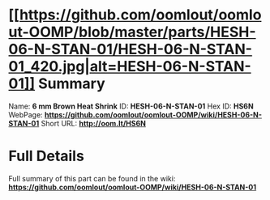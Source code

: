 
[[https://github.com/oomlout/oomlout-OOMP/blob/master/parts/HESH-06-N-STAN-01/HESH-06-N-STAN-01_420.jpg|alt=HESH-06-N-STAN-01]] 
Summary
=================

Name: __6 mm Brown Heat Shrink__
ID: __HESH-06-N-STAN-01__
Hex ID: __HS6N__
WebPage: __https://github.com/oomlout/oomlout-OOMP/wiki/HESH-06-N-STAN-01__
Short URL: __http://oom.lt/HS6N__

Full Details
==========================
Full summary of this part can be found in the wiki:   
__https://github.com/oomlout/oomlout-OOMP/wiki/HESH-06-N-STAN-01__   

